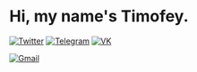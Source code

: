 # Hi, my name's Timofey.

[![Twitter](https://img.shields.io/badge/-@Akset045-white.svg?logo=twitter&amp;style=for-the-badge)](https://twitter.com/akset045)
[![Telegram](https://img.shields.io/badge/-@Akset045-white.svg?logo=telegram&amp;style=for-the-badge)](https://t.me/akset045)
[![VK](https://img.shields.io/badge/-@Akset045-white.svg?logo=vk&logoColor=blue&amp;style=for-the-badge)](http://vk.com/akset045)

[![Gmail](https://img.shields.io/badge/-@Akset045-white.svg?logo=gmail&logoColor=red&amp;style=for-the-badge)](mailto:akset045@gmail.com)

